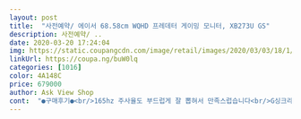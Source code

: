 ```yaml
---
layout: post 
title:  "사전예약/ 에이서 68.58cm WQHD 프레데터 게이밍 모니터, XB273U GS" 
description: 사전예약/ ..
date: 2020-03-20 17:24:04 
img: https://static.coupangcdn.com/image/retail/images/2020/03/03/18/1/83dc1452-a7d3-4ce2-8faf-de9b0ef20689.jpg 
linkUrl: https://coupa.ng/buW0lq 
categories: [1016] 
color: 4A148C 
price: 679000 
author: Ask View Shop 
cont:  "●구매후기●<br/>165hz 주사율도 부드럽게 잘 뽑혀서 만족스럽습니다<br/>G싱크라서 게임도 좋아요<br/>HDR 모드로 사용시 색감이 좋네요 g<br/> -sync 호환<br/>HDR400으로 지금 평상시 쓰는데<br/>IPS라 어느 각도에서든 잘보이구요<br/>모니터 너무 마음에 쏙듭니다<br/>색표현도 좋고 어두운곳도 잘보이고<br/>약간 눈부심이 느껴지는데 설정문제인 것 같고 165hz 로 사용하니 확실히 게임할때 부드러운 움직임을 확인 할 수 있습니다.<br/><br/>영화같은 영상 너무 좋구요<br/>우선 상품박스 그대로 배송되어서 살짝 놀랐고요.<br/> 상품이 생각보다 커서 두번 놀랐습니다.<br/><br/>정말 잘만든 모니터 입니다<br/>정말 후회없는 모니터 입니다<br/>제품은 27인치 베젤리스이다 보니 듀얼 모니터를 사용했을때 상당히 만족스러웠고 카메라 사진에서 보이진 않지만 우측  fhd 해상도에 비해 선명함을 느낄 수 있네요.<br/><br/>제품은 생각보다 가볍고 하단 베젤이 볼록 튀어나온 디자인이니 참고하세요<br/>타사 모니터로 HDR 켜면 물빠진 색감이 들었는데<br/>" 
---
```

